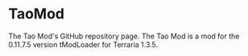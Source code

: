 # TaoMod
The Tao Mod's GitHub repository page.
The Tao Mod is a mod for the 0.11.7.5  version tModLoader for Terraria 1.3.5.
